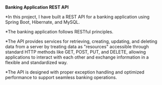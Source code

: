 **Banking Application REST API**

*In this project, I have built a REST API for a banking application using Spring Boot, Hibernate, and MySQL.

*The banking application follows RESTful principles.

*The API provides services for retrieving, creating, updating, and deleting data from a server by treating data as "resources" accessible through standard HTTP methods like GET, POST, PUT, and DELETE, allowing applications to interact with each other and exchange information in a flexible and standardized way.

*The API is designed with proper exception handling and optimized performance to support seamless banking operations.
